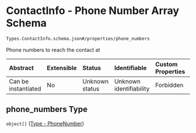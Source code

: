 # ContactInfo - Phone Number Array Schema

```txt
Types.ContactInfo.schema.json#/properties/phone_numbers
```

Phone numbers to reach the contact at

| Abstract            | Extensible | Status         | Identifiable            | Custom Properties | Additional Properties | Access Restrictions | Defined In                                                                                  |
| :------------------ | :--------- | :------------- | :---------------------- | :---------------- | :-------------------- | :------------------ | :------------------------------------------------------------------------------------------ |
| Can be instantiated | No         | Unknown status | Unknown identifiability | Forbidden         | Allowed               | none                | [ContactInfo.schema.json\*](../schema/types/ContactInfo.schema.json "open original schema") |

## phone_numbers Type

`object[]` ([Type - PhoneNumber](issuer-properties-type---phonenumber.md))
